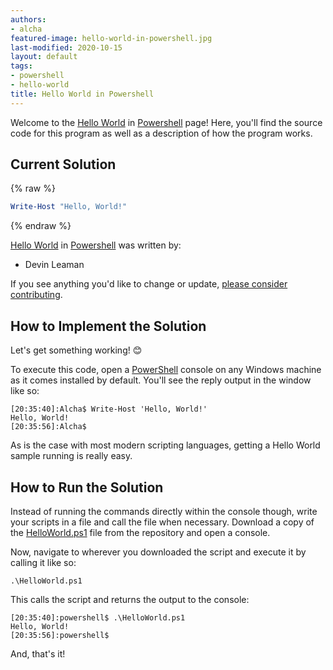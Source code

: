 ```yaml
---
authors:
- alcha
featured-image: hello-world-in-powershell.jpg
last-modified: 2020-10-15
layout: default
tags:
- powershell
- hello-world
title: Hello World in Powershell
---
```


Welcome to the [Hello World](https://sampleprograms.io/projects/hello-world) in [Powershell](https://sampleprograms.io/languages/powershell) page! Here, you'll find the source code for this program as well as a description of how the program works.

## Current Solution

{% raw %}

```powershell
Write-Host "Hello, World!"
```

{% endraw %}

[Hello World](https://sampleprograms.io/projects/hello-world) in [Powershell](https://sampleprograms.io/languages/powershell) was written by:

- Devin Leaman

If you see anything you'd like to change or update, [please consider contributing](https://github.com/TheRenegadeCoder/sample-programs).

## How to Implement the Solution

Let's get something working! 😊

To execute this code, open a [PowerShell][1] console on any Windows machine as it
comes installed by default. You'll see the reply output in the window like so:

```console
[20:35:40]:Alcha$ Write-Host 'Hello, World!'
Hello, World!
[20:35:56]:Alcha$
```

As is the case with most modern scripting languages, getting a Hello World
sample running is really easy.

[1]: https://learn.microsoft.com/en-us/powershell/


## How to Run the Solution

Instead of running the commands directly within the console though, write your
scripts in a file and call the file when necessary. Download a copy of the
[HelloWorld.ps1][2] file from the repository and open a console.

Now, navigate to wherever you downloaded the script and execute it by calling
it like so:

```console
.\HelloWorld.ps1
```

This calls the script and returns the output to the console:

```console
[20:35:40]:powershell$ .\HelloWorld.ps1
Hello, World!
[20:35:56]:powershell$
```

And, that's it!

[2]: https://github.com/TheRenegadeCoder/sample-programs/blob/main/archive/p/powershell/HelloWorld.ps1
